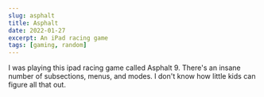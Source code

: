 ```yaml
---
slug: asphalt
title: Asphalt
date: 2022-01-27
excerpt: An iPad racing game
tags: [gaming, random]
---
```


I was playing this ipad racing game called Asphalt 9. There's an insane number of subsections, menus, and modes. I don't know how little kids can figure all that out.
